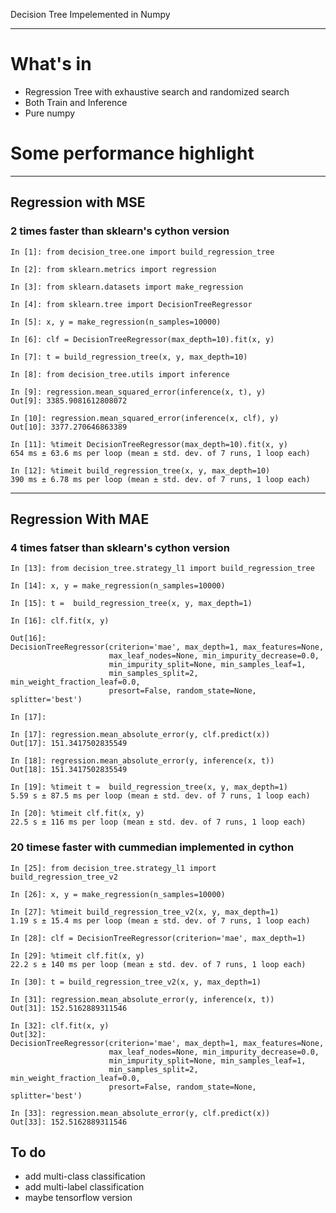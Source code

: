 Decision Tree Impelemented in Numpy

---

# What's in

- Regression Tree with exhaustive search and randomized search 
- Both Train and Inference
- Pure numpy

# Some performance highlight

---

## Regression with MSE

### 2 times faster than sklearn's cython version

```
In [1]: from decision_tree.one import build_regression_tree

In [2]: from sklearn.metrics import regression

In [3]: from sklearn.datasets import make_regression

In [4]: from sklearn.tree import DecisionTreeRegressor

In [5]: x, y = make_regression(n_samples=10000)

In [6]: clf = DecisionTreeRegressor(max_depth=10).fit(x, y)

In [7]: t = build_regression_tree(x, y, max_depth=10)

In [8]: from decision_tree.utils import inference

In [9]: regression.mean_squared_error(inference(x, t), y)
Out[9]: 3385.9081612808072

In [10]: regression.mean_squared_error(inference(x, clf), y)
Out[10]: 3377.270646863389

In [11]: %timeit DecisionTreeRegressor(max_depth=10).fit(x, y)
654 ms ± 63.6 ms per loop (mean ± std. dev. of 7 runs, 1 loop each)

In [12]: %timeit build_regression_tree(x, y, max_depth=10)
390 ms ± 6.78 ms per loop (mean ± std. dev. of 7 runs, 1 loop each)
```
---
## Regression With MAE

### 4 times fatser than sklearn's cython version

```
In [13]: from decision_tree.strategy_l1 import build_regression_tree

In [14]: x, y = make_regression(n_samples=10000)

In [15]: t =  build_regression_tree(x, y, max_depth=1)

In [16]: clf.fit(x, y)

Out[16]:
DecisionTreeRegressor(criterion='mae', max_depth=1, max_features=None,
                      max_leaf_nodes=None, min_impurity_decrease=0.0,
                      min_impurity_split=None, min_samples_leaf=1,
                      min_samples_split=2, min_weight_fraction_leaf=0.0,
                      presort=False, random_state=None, splitter='best')

In [17]:

In [17]: regression.mean_absolute_error(y, clf.predict(x))
Out[17]: 151.3417502835549

In [18]: regression.mean_absolute_error(y, inference(x, t))
Out[18]: 151.3417502835549

In [19]: %timeit t =  build_regression_tree(x, y, max_depth=1)
5.59 s ± 87.5 ms per loop (mean ± std. dev. of 7 runs, 1 loop each)

In [20]: %timeit clf.fit(x, y)
22.5 s ± 116 ms per loop (mean ± std. dev. of 7 runs, 1 loop each)
```

### 20 timese faster with cummedian implemented in cython

```
In [25]: from decision_tree.strategy_l1 import build_regression_tree_v2

In [26]: x, y = make_regression(n_samples=10000)

In [27]: %timeit build_regression_tree_v2(x, y, max_depth=1)
1.19 s ± 15.4 ms per loop (mean ± std. dev. of 7 runs, 1 loop each)

In [28]: clf = DecisionTreeRegressor(criterion='mae', max_depth=1)

In [29]: %timeit clf.fit(x, y)
22.2 s ± 140 ms per loop (mean ± std. dev. of 7 runs, 1 loop each)

In [30]: t = build_regression_tree_v2(x, y, max_depth=1)

In [31]: regression.mean_absolute_error(y, inference(x, t))
Out[31]: 152.5162889311546

In [32]: clf.fit(x, y)
Out[32]:
DecisionTreeRegressor(criterion='mae', max_depth=1, max_features=None,
                      max_leaf_nodes=None, min_impurity_decrease=0.0,
                      min_impurity_split=None, min_samples_leaf=1,
                      min_samples_split=2, min_weight_fraction_leaf=0.0,
                      presort=False, random_state=None, splitter='best')

In [33]: regression.mean_absolute_error(y, clf.predict(x))
Out[33]: 152.5162889311546
```

## To do

- add multi-class classification
- add multi-label classification
- maybe tensorflow version
